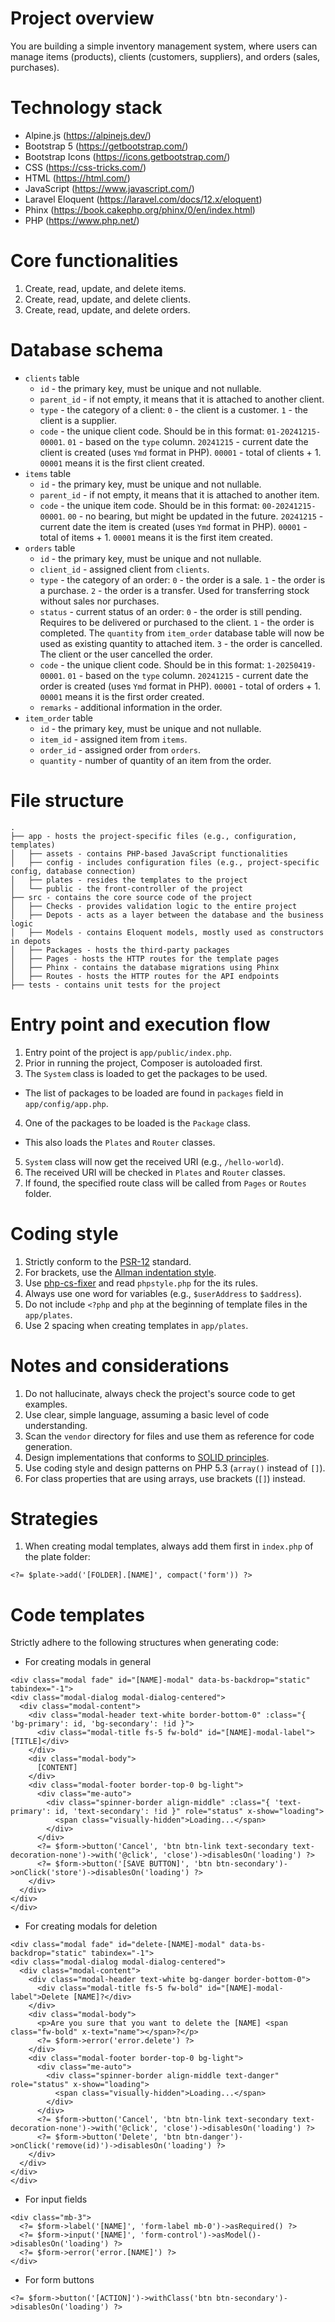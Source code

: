 # Project overview
You are building a simple inventory management system, where users can manage items (products), clients (customers, suppliers), and orders (sales, purchases).

# Technology stack
* Alpine.js (https://alpinejs.dev/)
* Bootstrap 5 (https://getbootstrap.com/)
* Bootstrap Icons (https://icons.getbootstrap.com/)
* CSS (https://css-tricks.com/)
* HTML (https://html.com/)
* JavaScript (https://www.javascript.com/)
* Laravel Eloquent (https://laravel.com/docs/12.x/eloquent)
* Phinx (https://book.cakephp.org/phinx/0/en/index.html)
* PHP (https://www.php.net/)

# Core functionalities
1. Create, read, update, and delete items.
2. Create, read, update, and delete clients.
3. Create, read, update, and delete orders.

# Database schema
* `clients` table
  - `id` - the primary key, must be unique and not nullable.
  - `parent_id` - if not empty, it means that it is attached to another client.
  - `type` - the category of a client:
    `0` - the client is a customer.
    `1` - the client is a supplier.
  - `code` - the unique client code. Should be in this format: `01-20241215-00001`.
    `01` - based on the `type` column.
    `20241215` - current date the client is created (uses `Ymd` format in PHP).
    `00001` - total of clients + 1. `00001` means it is the first client created.
* `items` table
  - `id` - the primary key, must be unique and not nullable.
  - `parent_id` - if not empty, it means that it is attached to another item.
  - `code` - the unique item code. Should be in this format: `00-20241215-00001`.
    `00` - no bearing, but might be updated in the future.
    `20241215` - current date the item is created (uses `Ymd` format in PHP).
    `00001` - total of items + 1. `00001` means it is the first item created.
* `orders` table
  - `id` - the primary key, must be unique and not nullable.
  - `client_id` - assigned client from `clients`.
  - `type` - the category of an order:
    `0` - the order is a sale.
    `1` - the order is a purchase.
    `2` - the order is a transfer. Used for transferring stock without sales nor purchases.
  - `status` - current status of an order:
    `0` - the order is still pending. Requires to be delivered or purchased to the client.
    `1` - the order is completed. The `quantity` from `item_order` database table will now be used as existing quantity to attached item.
    `3` - the order is cancelled. The client or the user cancelled the order.
  - `code` - the unique client code. Should be in this format: `1-20250419-00001`.
    `01` - based on the `type` column.
    `20241215` - current date the order is created (uses `Ymd` format in PHP).
    `00001` - total of orders + 1. `00001` means it is the first order created.
  - `remarks` - additional information in the order.
* `item_order` table
  - `id` - the primary key, must be unique and not nullable.
  - `item_id` - assigned item from `items`.
  - `order_id` - assigned order from `orders`.
  - `quantity` - number of quantity of an item from the order.

# File structure
```
.
├── app - hosts the project-specific files (e.g., configuration, templates)
│   ├── assets - contains PHP-based JavaScript functionalities
│   ├── config - includes configuration files (e.g., project-specific config, database connection)
│   ├── plates - resides the templates to the project
│   └── public - the front-controller of the project
├── src - contains the core source code of the project
│   ├── Checks - provides validation logic to the entire project
│   ├── Depots - acts as a layer between the database and the business logic
│   ├── Models - contains Eloquent models, mostly used as constructors in depots
│   ├── Packages - hosts the third-party packages
│   ├── Pages - hosts the HTTP routes for the template pages
│   ├── Phinx - contains the database migrations using Phinx
│   ├── Routes - hosts the HTTP routes for the API endpoints
├── tests - contains unit tests for the project
```

# Entry point and execution flow
1. Entry point of the project is `app/public/index.php`.
2. Prior in running the project, Composer is autoloaded first.
3. The `System` class is loaded to get the packages to be used.
  * The list of packages to be loaded are found in `packages` field in `app/config/app.php`.
4. One of the packages to be loaded is the `Package` class.
  * This also loads the `Plates` and `Router` classes.
5. `System` class will now get the received URI (e.g., `/hello-world`).
6. The received URI will be checked in `Plates` and `Router` classes.
7. If found, the specified route class will be called from `Pages` or `Routes` folder.

# Coding style
1. Strictly conform to the [PSR-12](https://www.php-fig.org/psr/psr-12/) standard.
2. For brackets, use the [Allman indentation style](https://en.wikipedia.org/wiki/Indentation_style#Allman).
3. Use [php-cs-fixer](https://cs.symfony.com/) and read `phpstyle.php` for the its rules.
4. Always use one word for variables (e.g., `$userAddress` to `$address`).
5. Do not include `<?php` and `php` at the beginning of template files in the `app/plates`.
6. Use 2 spacing when creating templates in `app/plates`.

# Notes and considerations
1. Do not hallucinate, always check the project's source code to get examples.
2. Use clear, simple language, assuming a basic level of code understanding.
3. Scan the `vendor` directory for files and use them as reference for code generation.
4. Design implementations that conforms to [SOLID principles](https://en.wikipedia.org/wiki/SOLID).
5. Use coding style and design patterns on PHP 5.3 (`array()` instead of `[]`).
6. For class properties that are using arrays, use brackets (`[]`) instead.

# Strategies
1. When creating modal templates, always add them first in `index.php` of the plate folder:
  ```
  <?= $plate->add('[FOLDER].[NAME]', compact('form')) ?>
  ```

# Code templates

Strictly adhere to the following structures when generating code:

* For creating modals in general
```
<div class="modal fade" id="[NAME]-modal" data-bs-backdrop="static" tabindex="-1">
<div class="modal-dialog modal-dialog-centered">
  <div class="modal-content">
    <div class="modal-header text-white border-bottom-0" :class="{ 'bg-primary': id, 'bg-secondary': !id }">
      <div class="modal-title fs-5 fw-bold" id="[NAME]-modal-label">[TITLE]</div>
    </div>
    <div class="modal-body">
      [CONTENT]
    </div>
    <div class="modal-footer border-top-0 bg-light">
      <div class="me-auto">
        <div class="spinner-border align-middle" :class="{ 'text-primary': id, 'text-secondary': !id }" role="status" x-show="loading">
          <span class="visually-hidden">Loading...</span>
        </div>
      </div>
      <?= $form->button('Cancel', 'btn btn-link text-secondary text-decoration-none')->with('@click', 'close')->disablesOn('loading') ?>
      <?= $form->button('[SAVE BUTTON]', 'btn btn-secondary')->onClick('store')->disablesOn('loading') ?>
    </div>
  </div>
</div>
</div>
```

* For creating modals for deletion
```
<div class="modal fade" id="delete-[NAME]-modal" data-bs-backdrop="static" tabindex="-1">
<div class="modal-dialog modal-dialog-centered">
  <div class="modal-content">
    <div class="modal-header text-white bg-danger border-bottom-0">
      <div class="modal-title fs-5 fw-bold" id="[NAME]-modal-label">Delete [NAME]?</div>
    </div>
    <div class="modal-body">
      <p>Are you sure that you want to delete the [NAME] <span class="fw-bold" x-text="name"></span>?</p>
      <?= $form->error('error.delete') ?>
    </div>
    <div class="modal-footer border-top-0 bg-light">
      <div class="me-auto">
        <div class="spinner-border align-middle text-danger" role="status" x-show="loading">
          <span class="visually-hidden">Loading...</span>
        </div>
      </div>
      <?= $form->button('Cancel', 'btn btn-link text-secondary text-decoration-none')->with('@click', 'close')->disablesOn('loading') ?>
      <?= $form->button('Delete', 'btn btn-danger')->onClick('remove(id)')->disablesOn('loading') ?>
    </div>
  </div>
</div>
</div>
```

* For input fields
```
<div class="mb-3">
  <?= $form->label('[NAME]', 'form-label mb-0')->asRequired() ?>
  <?= $form->input('[NAME]', 'form-control')->asModel()->disablesOn('loading') ?>
  <?= $form->error('error.[NAME]') ?>
</div>
```

* For form buttons
```
<?= $form->button('[ACTION]')->withClass('btn btn-secondary')->disablesOn('loading') ?>
```
